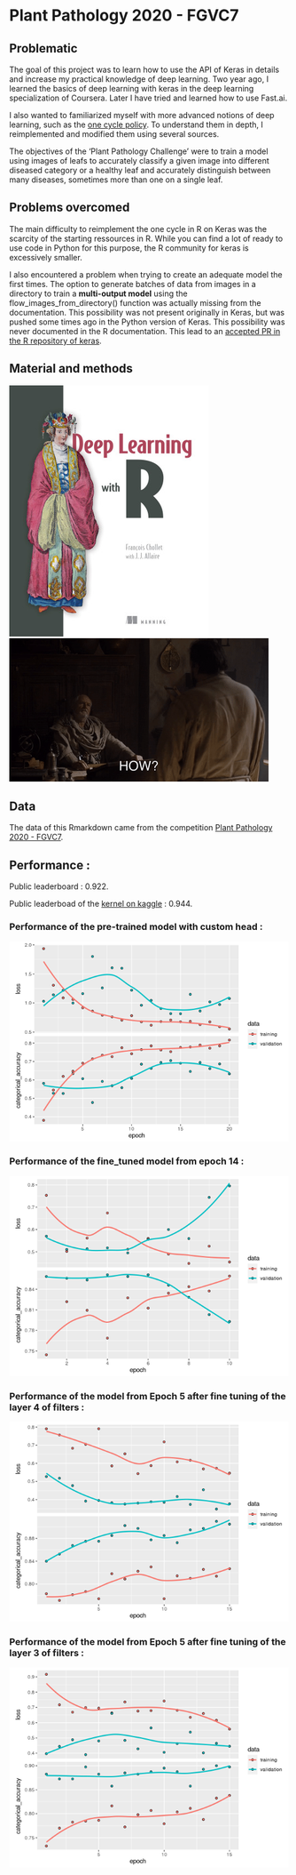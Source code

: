 # Plant Pathology 2020 - FGVC7

## Problematic

The goal of this project was to learn how to use the API of Keras in details and increase my practical knowledge of deep learning. Two year ago, I learned the basics of deep learning with keras in the deep learning specialization of Coursera. Later I have tried and learned how to use Fast.ai.
 
I also wanted to familiarized myself with more advanced notions of deep learning, such as the [one cycle policy](https://arxiv.org/pdf/1803.09820.pdf). To understand them in depth, I reimplemented and modified them using several sources.

The objectives of the ‘Plant Pathology Challenge’ were to train a model using images of leafs to accurately classify a given image into different diseased category or a healthy leaf and accurately distinguish between many diseases, sometimes more than one on a single leaf.

## Problems overcomed

The main difficulty to reimplement the one cycle in R on Keras was the scarcity of the starting ressources in R. While you can find a lot of ready to use code in Python for this purpose, the R community for keras is excessively smaller.

I also encountered a problem when trying to create an adequate model the first times. The option to generate batches of data from images in a directory to train a **multi-output model** using the flow_images_from_directory() function was actually missing from the documentation. This possibility was not present originally in Keras, but was pushed some times ago in the Python version of Keras. This possibility was never documented in the R documentation. This lead to an [accepted PR in the R repository of keras](https://github.com/rstudio/keras/pull/1085/commits/caa11f7d5a80d9edbd120f48176f19381b301854). 

## Material and methods

![Book](https://github.com/Cdk29/Plant-Pathology/blob/master/Deep_learning_R.png)
![Tarly](https://github.com/Cdk29/Plant-Pathology/blob/master/Tarly.gif)

## Data

The data of this Rmarkdown came from the competition [Plant Pathology 2020 - FGVC7](https://www.kaggle.com/c/plant-pathology-2020-fgvc7). 


## Performance :

Public leaderboard : 0.922.

Public leaderboad of the [kernel on kaggle](https://www.kaggle.com/cdk292/simple-resnet50-lr-finder-and-cyclic-lr-with-r) : 0.944.

### Performance of the pre-trained model with custom head : 

![Train and Val loss and accuracy](https://github.com/Cdk29/Plant-Pathology/blob/master/resnet50-lr-finder-and-cyclic-lr-with-r_files/figure-gfm/plot_perforance-1.png)


### Performance of the fine_tuned model from epoch 14 : 

![Train and Val loss and accuracy](https://github.com/Cdk29/Plant-Pathology/blob/master/Fine-tuning_files/figure-gfm/history_model_epoch_8-1.png)

### Performance of the model from Epoch 5 after fine tuning of the layer 4 of filters :

![Train and Val loss and accuracy](https://github.com/Cdk29/Plant-Pathology/blob/master/Fine-tune-layer-4_files/figure-gfm/history_model_fine_tuned_res4a-1.png)

### Performance of the model from Epoch 5 after fine tuning of the layer 3 of filters :

![Train and Val loss and accuracy](https://github.com/Cdk29/Plant-Pathology/blob/master/Fine-tune-layer-4_files/figure-gfm/history_model_fine_tuned_res3a-1.png)


